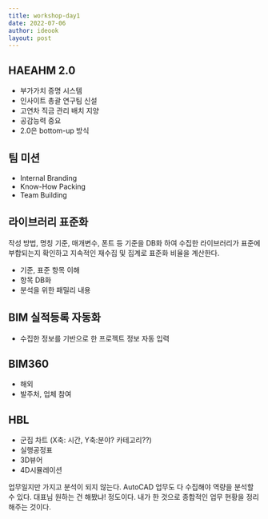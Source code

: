 ```yaml
---
title: workshop-day1
date: 2022-07-06
author: ideook
layout: post
---
```


## HAEAHM 2.0

- 부가가치 증명 시스템
- 인사이트 총괄 연구팀 신설
- 고연차 직금 관리 배치 지양
- 공감능력 중요
- 2.0은 bottom-up 방식

## 팀 미션

- Internal Branding
- Know-How Packing
- Team Building

## 라이브러리 표준화

작성 방법, 명칭 기준, 매개변수, 폰트 등 기준을 DB화 하여 수집한 라이브러리가 표준에 부합되는지 확인하고 지속적인 재수집 및 집계로 표준화 비율을 계산한다.

- 기준, 표준 항목 이해
- 항목 DB화
- 분석을 위한 패밀리 내용

## BIM 실적등록 자동화

- 수집한 정보를 기반으로 한 프로젝트 정보 자동 입력

## BIM360

- 해외
- 발주처, 업체 참여

## HBL

- 군집 차트 (X축: 시간, Y축:분야? 카테고리??)
- 실행공정표
- 3D뷰어
- 4D시뮬레이션

업무일지만 가지고 분석이 되지 않는다. AutoCAD 업무도 다 수집해야 역량을 분석할 수 있다. 대표님 원하는 건 해봤냐! 정도이다. 내가 한 것으로 종합적인 업무 현황을 정리해주는 것이다.

